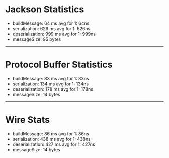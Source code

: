 # Jackson Statistics
* buildMessage:     64 ms avg for 1:  64ns
* serialization:   626 ms avg for 1: 626ns
* deserialization: 999 ms avg for 1: 999ns
* messageSize:      95 bytes

------------------------------------------------------------

# Protocol Buffer Statistics
* buildMessage:     83 ms avg for 1:  83ns
* serialization:   134 ms avg for 1: 134ns
* deserialization: 178 ms avg for 1: 178ns
* messageSize:      14 bytes

------------------------------------------------------------

# Wire Stats
* buildMessage:     86 ms avg for 1:  86ns
* serialization:   438 ms avg for 1: 438ns
* deserialization: 427 ms avg for 1: 427ns
* messageSize:      14 bytes